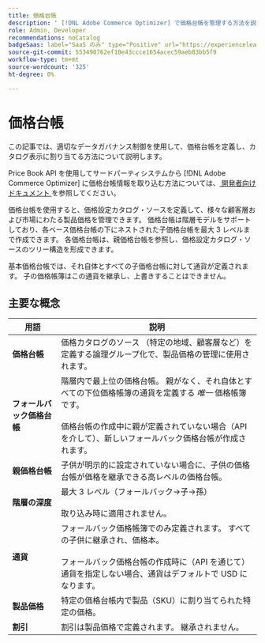 ```yaml
---
title: 価格台帳
description: ' [!DNL Adobe Commerce Optimizer] で価格台帳を管理する方法を説明します。'
role: Admin, Developer
recommendations: noCatalog
badgeSaas: label="SaaS のみ" type="Positive" url="https://experienceleague.adobe.com/en/docs/commerce/user-guides/product-solutions" tooltip="Adobe Commerce as a Cloud ServiceおよびAdobe Commerce Optimizer プロジェクトにのみ適用されます（Adobeで管理される SaaS インフラストラクチャ）。"
source-git-commit: 553490762ef10e43ccce1654acec59aeb83bb5f9
workflow-type: tm+mt
source-wordcount: '325'
ht-degree: 0%

---
```


# 価格台帳

この記事では、適切なデータガバナンス制御を使用して、価格台帳を定義し、カタログ表示に割り当てる方法について説明します。

Price Book API を使用してサードパーティシステムから [!DNL Adobe Commerce Optimizer] に価格台帳情報を取り込む方法については、[ 開発者向けドキュメント ](https://developer-stage.adobe.com/commerce/services/composable-catalog/data-ingestion/api-reference/#tag/Price-Books) を参照してください。

価格台帳を使用すると、価格設定カタログ・ソースを定義して、様々な顧客層および市場にわたる製品価格を管理できます。 価格台帳は階層モデルをサポートしており、各ベース価格台帳の下にネストされた子価格台帳を最大 3 レベルまで作成できます。 各価格台帳は、親価格台帳を参照し、価格設定カタログ・ソースのツリー構造を形成できます。

基本価格台帳では、それ自体とすべての子価格台帳に対して通貨が定義されます。 子の価格帳簿はこの通貨を継承し、上書きすることはできません。

## 主要な概念

| 用語 | 説明 |
|------|-------------|
| **価格台帳** | 価格カタログのソース （特定の地域、顧客層など）を定義する論理グループ化で、製品価格の管理に使用されます。 |
| **フォールバック価格台帳** | 階層内で最上位の価格台帳。 親がなく、それ自体とすべての下位価格帳簿の通貨を定義する *唯一* 価格帳簿です。<br/><br/> 価格台帳の作成中に親が定義されていない場合（API を介して）、新しいフォールバック価格台帳が作成されます。 |
| **親価格台帳** | 子供が明示的に設定されていない場合に、子供の価格台帳が価格を継承できる高レベルの価格台帳。 |
| **階層の深度** | 最大 3 レベル（フォールバック→子→孫） <br/><br/> 取り込み時に適用されません。 |
| **通貨** | フォールバック価格帳簿でのみ定義されます。 すべての子供に継承され、価格本。<br/><br/> フォールバック価格台帳の作成時に（API を通じて）通貨を指定しない場合、通貨はデフォルトで USD になります。 |
| **製品価格** | 特定の価格台帳内で製品（SKU）に割り当てられた特定の価格。 |
| **割引** | 割引は製品価格で定義されます。 継承されません。 |
